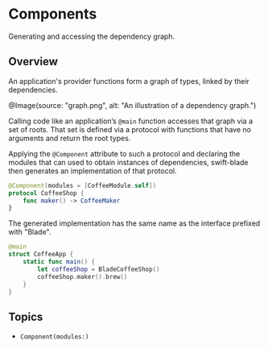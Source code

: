 # Components

Generating and accessing the dependency graph.

## Overview

An application's provider functions form a graph of types, linked by their dependencies.

@Image(source: "graph.png", alt: "An illustration of a dependency graph.")

Calling code like an application’s `@main` function accesses that graph via a set of roots. That set is defined via a protocol with functions that have no arguments and return the root types.

Applying the `@Component` attribute to such a protocol and declaring the modules that can used to obtain instances of dependencies, swift-blade then generates an implementation of that protocol.

```swift
@Component(modules = [CoffeeModule.self])
protocol CoffeeShop {
    func maker() -> CoffeeMaker
}
```

The generated implementation has the same name as the interface prefixed with "Blade".

```swift
@main
struct CoffeeApp {
    static func main() {
        let coffeeShop = BladeCoffeeShop()
        coffeeShop.maker().brew()
    }
}
```

## Topics

- ``Component(modules:)``
